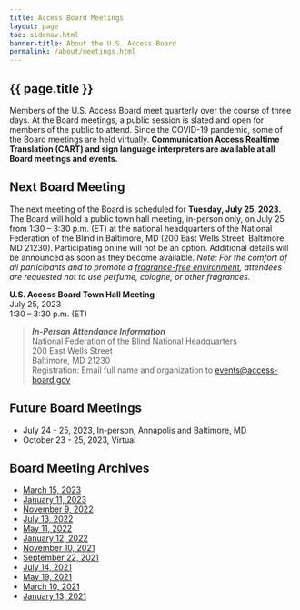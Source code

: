 ```yaml
---
title: Access Board Meetings
layout: page
toc: sidenav.html
banner-title: About the U.S. Access Board
permalink: /about/meetings.html
---
```


## {{ page.title }}

Members of the U.S. Access Board meet quarterly over the course of three days. At the Board meetings, a public session is slated and open for members of the public to attend. Since the COVID-19 pandemic, some of the Board meetings are held virtually. **Communication Access Realtime Translation (CART) and sign language interpreters are available at all Board meetings and events.** 

## Next Board Meeting

The next meeting of the Board is scheduled for **Tuesday, July 25, 2023.**  The Board will hold a public town hall meeting, in-person only, on July 25 from 1:30 – 3:30 p.m. (ET) at the national headquarters of the National Federation of the Blind in Baltimore, MD (200 East Wells Street, Baltimore, MD 21230). Participating online will not be an option.  Additional details will be announced as soon as they become available. *Note: For the comfort of all participants and to promote a [fragrance-free environment](https://www.access-board.gov/about/policy/ffe.html), attendees are requested not to use perfume, cologne, or other fragrances.*  


**U.S. Access Board Town Hall Meeting**  \
July 25, 2023 \
1:30 – 3:30 p.m. (ET)
>
> ***In-Person Attendance Information*** \
> National Federation of the Blind National Headquarters \
> 200 East Wells Street \
> Baltimore, MD  21230 \
> Registration: Email full name and organization to [events@access-board.gov](mailto:events@access-board.gov) 

## Future Board Meetings

- July 24 - 25, 2023, In-person, Annapolis and Baltimore, MD
- October 23 - 25, 2023, Virtual

## Board Meeting Archives

- [March 15, 2023](https://www.youtube.com/watch?v=Hd619gImSQY) 
- [January 11, 2023](https://www.youtube.com/watch?v=SjPeYA4Lfi8)
- [November 9, 2022](https://www.youtube.com/watch?v=kL4IKkiOLHA)
- [July 13, 2022](https://www.youtube.com/watch?v=Mth5VLrWkr0)
- [May 11, 2022](https://www.youtube.com/watch?v=YEzOVtpOGaY)
- [January 12, 2022](https://www.youtube.com/watch?v=gJAbbPOILCg)
- [November 10, 2021](https://www.youtube.com/watch?v=mDKLJurVTcY)
- [September 22, 2021](https://www.youtube.com/watch?v=VBJBi-DQRRk)
- [July 14, 2021](https://www.youtube.com/watch?v=078ZOzcZaSs)
- [May 19, 2021](https://www.youtube.com/watch?v=-0YkBZZEoss)
- [March 10, 2021](https://www.youtube.com/watch?v=xI1j1V1SyjE)
- [January 13, 2021](https://www.youtube.com/watch?v=rR9RfhvM2sU&t=859s)
